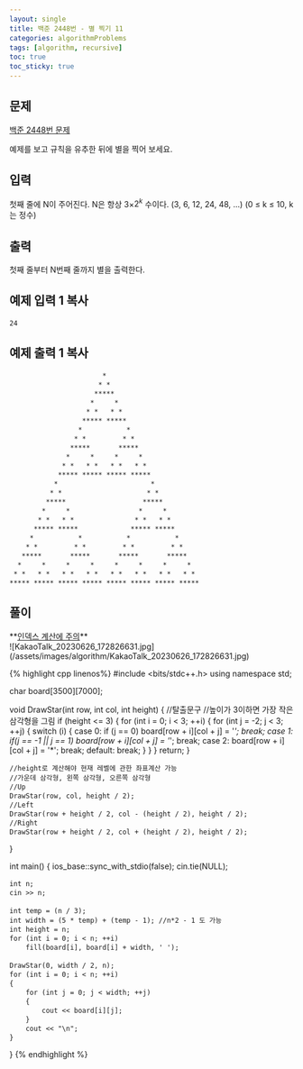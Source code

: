 ```yaml
---
layout: single
title: 백준 2448번 - 별 찍기 11
categories: algorithmProblems
tags: [algorithm, recursive]
toc: true
toc_sticky: true
---
```


## 문제
[백준 2448번 문제](https://www.acmicpc.net/problem/2448)

예제를 보고 규칙을 유추한 뒤에 별을 찍어 보세요.

## 입력

첫째 줄에 N이 주어진다. N은 항상 3×$2^k$ 수이다. (3, 6, 12, 24, 48, ...) (0 ≤ k ≤ 10, k는 정수)

## 출력

첫째 줄부터 N번째 줄까지 별을 출력한다.

## 예제 입력 1 복사
```
24
```


## 예제 출력 1 복사
```
                       *                        
                      * *                       
                     *****                      
                    *     *                     
                   * *   * *                    
                  ***** *****                   
                 *           *                  
                * *         * *                 
               *****       *****                
              *     *     *     *               
             * *   * *   * *   * *              
            ***** ***** ***** *****             
           *                       *            
          * *                     * *           
         *****                   *****          
        *     *                 *     *         
       * *   * *               * *   * *        
      ***** *****             ***** *****       
     *           *           *           *      
    * *         * *         * *         * *     
   *****       *****       *****       *****    
  *     *     *     *     *     *     *     *   
 * *   * *   * *   * *   * *   * *   * *   * *  
***** ***** ***** ***** ***** ***** ***** *****
```

   
## 풀이
<div class="notice--warning" markdown="1">
**<u>인덱스 계산에 주의</u>** <br>
![KakaoTalk_20230626_172826631.jpg](/assets/images/algorithm/KakaoTalk_20230626_172826631.jpg)
</div>

{% highlight cpp linenos%}
#include <bits/stdc++.h>
using namespace std;

char board[3500][7000];

void DrawStar(int row, int col, int height)
{
	//탈출문구
	//높이가 3이하면 가장 작은 삼각형을 그림
	if (height <= 3)
	{
		for (int i = 0; i < 3; ++i)
		{
			for (int j = -2; j < 3; ++j)
			{
				switch (i)
				{
				case 0:
					if (j == 0)
						board[row + i][col + j] = '*';
					break;
				case 1:
					if(j == -1 || j == 1)
						board[row + i][col + j] = '*';
					break;
				case 2:
					board[row + i][col + j] = '*';
					break;
				default:
					break;
				}
			}
		}
		return;
	}

	//height로 계산해야 현재 레벨에 관한 좌표계산 가능
	//가운데 삼각형, 왼쪽 삼각형, 오른쪽 삼각형	
	//Up
	DrawStar(row, col, height / 2);
	//Left
	DrawStar(row + height / 2, col - (height / 2), height / 2);
	//Right
	DrawStar(row + height / 2, col + (height / 2), height / 2);
}


int main()
{
    ios_base::sync_with_stdio(false);
	cin.tie(NULL);
	
	int n;
	cin >> n;
	
	int temp = (n / 3);
	int width = (5 * temp) + (temp - 1); //n*2 - 1 도 가능
	int height = n;
	for (int i = 0; i < n; ++i)
		fill(board[i], board[i] + width, ' ');

	DrawStar(0, width / 2, n);
	for (int i = 0; i < n; ++i)
	{
		for (int j = 0; j < width; ++j)
		{
			cout << board[i][j];
		}
		cout << "\n";
	}
}
{% endhighlight %}

